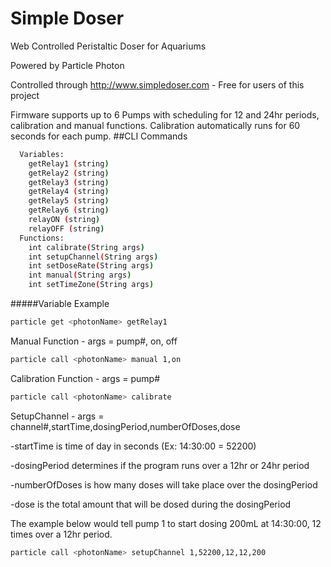 # Simple Doser
Web Controlled Peristaltic Doser for Aquariums

Powered by Particle Photon

Controlled through http://www.simpledoser.com - Free for users of this project

Firmware supports up to 6 Pumps with scheduling for 12 and 24hr periods, calibration and manual functions.
Calibration automatically runs for 60 seconds for each pump.
##CLI Commands
```bash
  Variables:
    getRelay1 (string)
    getRelay2 (string)
    getRelay3 (string)
    getRelay4 (string)
    getRelay5 (string)
    getRelay6 (string)
    relayON (string)
    relayOFF (string)
  Functions:
    int calibrate(String args) 
    int setupChannel(String args) 
    int setDoseRate(String args) 
    int manual(String args) 
    int setTimeZone(String args)
```
#####Variable Example
```bash
particle get <photonName> getRelay1
```
Manual Function - args = pump#, on, off
```bash
particle call <photonName> manual 1,on
```
Calibration Function - args = pump#
```bash
particle call <photonName> calibrate 
```
SetupChannel - args = channel#,startTime,dosingPeriod,numberOfDoses,dose

  -startTime is time of day in seconds (Ex: 14:30:00 = 52200)
  
  -dosingPeriod determines if the program runs over a 12hr or 24hr period
  
  -numberOfDoses is how many doses will take place over the dosingPeriod
  
  -dose is the total amount that will be dosed during the dosingPeriod
  
The example below would tell pump 1 to start dosing 200mL at 14:30:00, 12 times over a 12hr period.
```bash
particle call <photonName> setupChannel 1,52200,12,12,200
```

